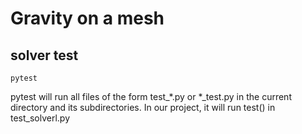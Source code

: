 # Gravity on a mesh

## solver test

    pytest

pytest will run all files of the form test_*.py or *_test.py in the current directory and its subdirectories. In our project, it will run test() in test_solverl.py